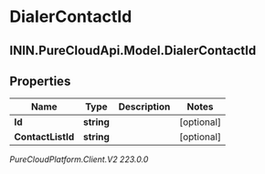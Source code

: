 # DialerContactId

## ININ.PureCloudApi.Model.DialerContactId

## Properties

|Name | Type | Description | Notes|
|------------ | ------------- | ------------- | -------------|
| **Id** | **string** |  | [optional] |
| **ContactListId** | **string** |  | [optional] |



_PureCloudPlatform.Client.V2 223.0.0_
